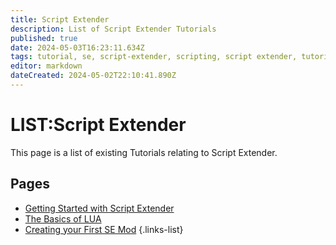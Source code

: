 ```yaml
---
title: Script Extender
description: List of Script Extender Tutorials
published: true
date: 2024-05-03T16:23:11.634Z
tags: tutorial, se, script-extender, scripting, script extender, tutorials
editor: markdown
dateCreated: 2024-05-02T22:10:41.890Z
---
```


# LIST:Script Extender
This page is a list of existing Tutorials relating to Script Extender.

## Pages
- [Getting Started with Script Extender](GettingStarted)
- [The Basics of LUA](the_basics_of_lua)
- [Creating your First SE Mod](creating_your_first_se_mod)
{.links-list}